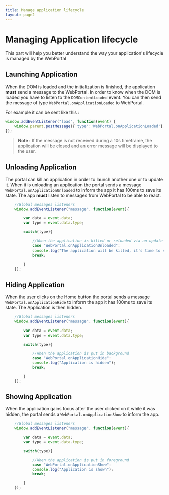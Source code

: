 ```yaml
---
title: Manage application lifecycle
layout: page2
---
```


# Managing Application lifecycle

This part will help you better understand the way your application's lifecycle is managed by the WebPortal

## Launching Application

When the DOM is loaded and the initialization is finished, the application **must** send a message to the WebPortal.
In order to know when the DOM is loaded you have to listen to the `DOMContentLoaded` event.
You can then send the message of type `WebPortal.onApplicationLoaded` to WebPortal.

For example it can be sent like this :

```javascript
window.addEventListener("load", function(event) {
    window.parent.postMessage({'type':'WebPortal.onApplicationLoaded'}, '*');
});
```

>**Note :** If the message is not received during a 10s timeframe, the application will be closed and an error message will be displayed to the user.

## Unloading Application

The portal can kill an application in order to launch another one or to update it.
When it is unloading an application the portal sends a message `WebPortal.onApplicationUnloaded` to inform the app it has 100ms to save its state.
The app **must** listen to messages from WebPortal to be able to react.

```javascript
    //Global messages listeners
	window.addEventListener("message", function(event){

	    var data = event.data;
	    var type = event.data.type;

	    switch(type){

			//When the application is killed or reloaded via an update
			case "WebPortal.onApplicationUnloaded":
			console.log("The application will be killed, it's time to save your application data");
			break;
			
		}
    });
```

## Hiding Application

When the user clicks on the Home button the portal sends a message `WebPortal.onApplicationHide` to inform the app it has 100ms to save its state.
The Application is then hidden.

```javascript
    //Global messages listeners
    window.addEventListener("message", function(event){

	    var data = event.data;
	    var type = event.data.type;

	    switch(type){

			//When the application is put in background    
			case "WebPortal.onApplicationHide":  
			console.log("Application is hidden");
			break;

		}
    });
```


## Showing Application

When the application gains focus after the user clicked on it while it was hidden, the portal sends a `WebPortal.onApplicationShow` to inform the app.

```javascript
    //Global messages listeners
    window.addEventListener("message", function(event){

	    var data = event.data;
	    var type = event.data.type;

	    switch(type){

			//When the application is put in foreground
			case "WebPortal.onApplicationShow":
			console.log("Application is shown");
			break;

		}
    });
```